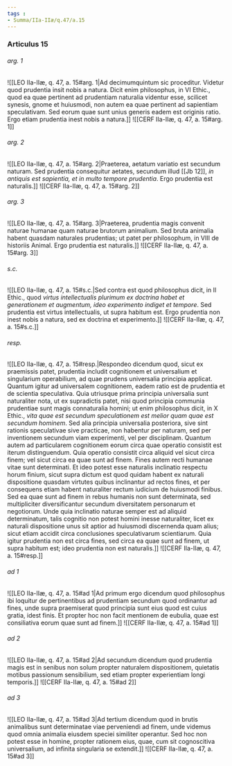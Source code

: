 ```yaml
---
tags : 
- Summa/IIa-IIæ/q.47/a.15
---
```


### Articulus 15

###### arg. 1
![[LEO IIa-IIæ, q. 47, a. 15#arg. 1|Ad decimumquintum sic proceditur. Videtur quod prudentia insit nobis a natura. Dicit enim philosophus, in VI Ethic., quod ea quae pertinent ad prudentiam naturalia videntur esse, scilicet synesis, gnome et huiusmodi, non autem ea quae pertinent ad sapientiam speculativam. Sed eorum quae sunt unius generis eadem est originis ratio. Ergo etiam prudentia inest nobis a natura.]]
![[CERF IIa-IIæ, q. 47, a. 15#arg. 1]]

###### arg. 2
![[LEO IIa-IIæ, q. 47, a. 15#arg. 2|Praeterea, aetatum variatio est secundum naturam. Sed prudentia consequitur aetates, secundum illud [[Jb 12]], *in antiquis est sapientia, et in multo tempore prudentia*. Ergo prudentia est naturalis.]]
![[CERF IIa-IIæ, q. 47, a. 15#arg. 2]]

###### arg. 3
![[LEO IIa-IIæ, q. 47, a. 15#arg. 3|Praeterea, prudentia magis convenit naturae humanae quam naturae brutorum animalium. Sed bruta animalia habent quasdam naturales prudentias; ut patet per philosophum, in VIII de historiis Animal. Ergo prudentia est naturalis.]]
![[CERF IIa-IIæ, q. 47, a. 15#arg. 3]]

###### s.c.
![[LEO IIa-IIæ, q. 47, a. 15#s.c.|Sed contra est quod philosophus dicit, in II Ethic., quod *virtus intellectualis plurimum ex doctrina habet et generationem et augmentum, ideo experimento indiget et tempore*. Sed prudentia est virtus intellectualis, ut supra habitum est. Ergo prudentia non inest nobis a natura, sed ex doctrina et experimento.]]
![[CERF IIa-IIæ, q. 47, a. 15#s.c.]]

###### resp.
![[LEO IIa-IIæ, q. 47, a. 15#resp.|Respondeo dicendum quod, sicut ex praemissis patet, prudentia includit cognitionem et universalium et singularium operabilium, ad quae prudens universalia principia applicat. Quantum igitur ad universalem cognitionem, eadem ratio est de prudentia et de scientia speculativa. Quia utriusque prima principia universalia sunt naturaliter nota, ut ex supradictis patet, nisi quod principia communia prudentiae sunt magis connaturalia homini; ut enim philosophus dicit, in X Ethic., *vita quae est secundum speculationem est melior quam quae est secundum hominem*. Sed alia principia universalia posteriora, sive sint rationis speculativae sive practicae, non habentur per naturam, sed per inventionem secundum viam experimenti, vel per disciplinam. Quantum autem ad particularem cognitionem eorum circa quae operatio consistit est iterum distinguendum. Quia operatio consistit circa aliquid vel sicut circa finem; vel sicut circa ea quae sunt ad finem. Fines autem recti humanae vitae sunt determinati. Et ideo potest esse naturalis inclinatio respectu horum finium, sicut supra dictum est quod quidam habent ex naturali dispositione quasdam virtutes quibus inclinantur ad rectos fines, et per consequens etiam habent naturaliter rectum iudicium de huiusmodi finibus. Sed ea quae sunt ad finem in rebus humanis non sunt determinata, sed multipliciter diversificantur secundum diversitatem personarum et negotiorum. Unde quia inclinatio naturae semper est ad aliquid determinatum, talis cognitio non potest homini inesse naturaliter, licet ex naturali dispositione unus sit aptior ad huiusmodi discernenda quam alius; sicut etiam accidit circa conclusiones speculativarum scientiarum. Quia igitur prudentia non est circa fines, sed circa ea quae sunt ad finem, ut supra habitum est; ideo prudentia non est naturalis.]]
![[CERF IIa-IIæ, q. 47, a. 15#resp.]]

###### ad 1
![[LEO IIa-IIæ, q. 47, a. 15#ad 1|Ad primum ergo dicendum quod philosophus ibi loquitur de pertinentibus ad prudentiam secundum quod ordinantur ad fines, unde supra praemiserat quod principia sunt eius quod est cuius gratia, idest finis. Et propter hoc non facit mentionem de eubulia, quae est consiliativa eorum quae sunt ad finem.]]
![[CERF IIa-IIæ, q. 47, a. 15#ad 1]]

###### ad 2
![[LEO IIa-IIæ, q. 47, a. 15#ad 2|Ad secundum dicendum quod prudentia magis est in senibus non solum propter naturalem dispositionem, quietatis motibus passionum sensibilium, sed etiam propter experientiam longi temporis.]]
![[CERF IIa-IIæ, q. 47, a. 15#ad 2]]

###### ad 3
![[LEO IIa-IIæ, q. 47, a. 15#ad 3|Ad tertium dicendum quod in brutis animalibus sunt determinatae viae perveniendi ad finem, unde videmus quod omnia animalia eiusdem speciei similiter operantur. Sed hoc non potest esse in homine, propter rationem eius, quae, cum sit cognoscitiva universalium, ad infinita singularia se extendit.]]
![[CERF IIa-IIæ, q. 47, a. 15#ad 3]]

